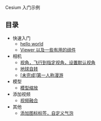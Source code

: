 Cesium 入门示例

## 目录

- 快速入门
  - [hello world](https://sogrey.github.io/Cesium-start-Example/hello-world.html)
  - [Viewer 以及一些有用的组件](https://sogrey.github.io/Cesium-start-Example/examples/Viewer-some-helpful-widgets.html)
- 相机
  - [视角，飞行到指定视角，设置默认视角](https://sogrey.github.io/Cesium-start-Example/examples/camera/view-beijing.html)
  - [地球自转](https://sogrey.github.io/Cesium-start-Example/examples/camera/earth-rotation.html)
  - [[未完成]第一人称漫游](https://sogrey.github.io/Cesium-start-Example/examples/camera/first-person-roaming.html)
- 模型
  - [模型缩放](https://sogrey.github.io/Cesium-start-Example/examples/model/ModelScale.html)
- 添加视频
  - [视频融合](https://sogrey.github.io/Cesium-start-Example//examples/video/Video-Fusion.html)
- 其他
  - [添加图标标签，自定义气泡](https://sogrey.github.io/Cesium-start-Example/examples/other/CustomBubble.html)

